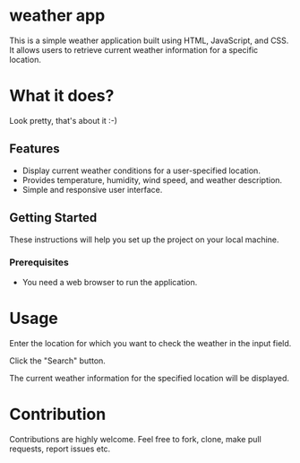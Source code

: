 # weather app


This is a simple weather application built using HTML, JavaScript, and CSS. It allows users to retrieve current weather information for a specific location.



<h1>What it does?</h1>
Look pretty, that's about it :-)


## Features

- Display current weather conditions for a user-specified location.
- Provides temperature, humidity, wind speed, and weather description.
- Simple and responsive user interface.


## Getting Started

These instructions will help you set up the project on your local machine.

### Prerequisites

- You need a web browser to run the application.

<h1>Usage</h1>
Enter the location for which you want to check the weather in the input field.

Click the "Search" button.

The current weather information for the specified location will be displayed.

<h1>Contribution</h2>
Contributions are highly welcome. Feel free to fork, clone, make pull requests, report issues etc.
